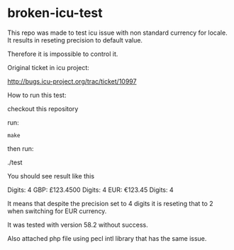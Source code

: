 # broken-icu-test

This repo was made to test icu issue with non standard currency for locale. It results in reseting precision to default value.

Therefore it is impossible to control it.

Original ticket in icu project:

http://bugs.icu-project.org/trac/ticket/10997


How to run this test:

checkout this repository

run:

`make`

then run:

./test

You should see result like this

Digits: 4
GBP: £123.4500
Digits: 4
EUR: €123.45
Digits: 4


It means that despite the precision set to 4 digits it is reseting that to 2 when switching for EUR currency.

It was tested with version 58.2 without success.

Also attached php file using pecl intl library that has the same issue.
